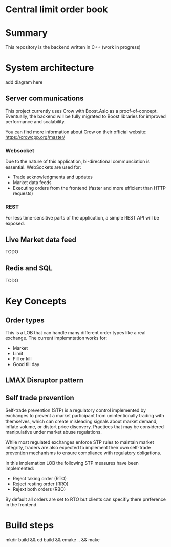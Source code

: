 # Central limit order book

# Summary

This repository is the backend written in C++ (work in progress)

# System architecture
add diagram here

## Server communications
This project currently uses Crow with Boost.Asio as a proof-of-concept. Eventually, the backend will be fully migrated to Boost libraries for improved performance and scalability.

You can find more information about Crow on their official website: https://crowcpp.org/master/

### Websocket
Due to the nature of this application, bi-directional communciation is essential. WebSockets are used for:
- Trade acknowledgments and updates
- Market data feeds
- Executing orders from the frontend (faster and more efficient than HTTP requests)

### REST
For less time-sensitive parts of the application, a simple REST API will be exposed. 

## Live Market data feed
TODO

## Redis and SQL 
TODO


# Key Concepts

## Order types
This is a LOB that can handle many different order types like a real exchange. The current implemntation works for:

- Market
- Limit
- Fill or kill
- Good till day

## LMAX Disruptor pattern

## Self trade prevention
Self-trade prevention (STP) is a regulatory control implemented by exchanges to prevent a market participant from unintentionally trading with themselves, which can create misleading signals about market demand, inflate volume, or distort price discovery. Practices that may be considered manipulative under market abuse regulations.

While most regulated exchanges enforce STP rules to maintain market integrity, traders are also expected to implement their own self-trade prevention mechanisms to ensure compliance with regulatory obligations.

In this implemation LOB the following STP measures have been implemented:
- Reject taking order (RTO)
- Reject resting order (RRO)
- Rejext both orders (RBO) 

By default all orders are set to RTO but clients can specifiy there preference in the frontend.

# Build steps

mkdir build && cd build && cmake .. && make